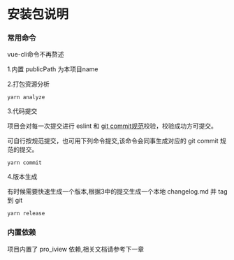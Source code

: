 # 安装包说明

### 常用命令
vue-cli命令不再赘述

1.内置 publicPath 为本项目name

2.打包资源分析

```
yarn analyze
```
3.代码提交

项目会对每一次提交进行 eslint 和 [git commit规范](https://zhuanlan.zhihu.com/p/90281637)校验，校验成功方可提交。

可自行按规范提交，也可用下列命令提交,该命令会同事生成对应的 git commit 规范的提交。
```
yarn commit
```

4.版本生成

有时候需要快速生成一个版本,根据3中的提交生成一个本地 changelog.md 并 tag 到 git

```
yarn release
```

### 内置依赖

项目内置了 pro_iview 依赖,相关文档请参考下一章

